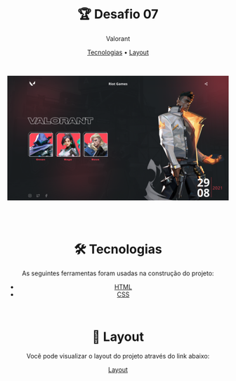<h1 align="center"> 🏆 Desafio 07</h1>

<p align="center">  Valorant</p>
<p align="center">
 <a href="#tecnologias">Tecnologias</a> • 
 <a href="#layout">Layout</a> 
</p>
</br>
<p align="center">
  <img alt="Project" src=".github/valorant.png">
</p>

</br>

<div align="center">


</br>

<div id="tecnologias">

# 🛠 Tecnologias

As seguintes ferramentas foram usadas na construção do projeto:

- [HTML](https://developer.mozilla.org/pt-BR/docs/Web/HTML)
- [CSS](https://developer.mozilla.org/pt-BR/docs/Web/CSS)
</div>

</br>
<div id="layout">

# 🔖 Layout

Você pode visualizar o layout do projeto através do link abaixo:

<a href="https://www.figma.com/file/Yb9IBH56g7T1hdIyZ3BMNO/Desafios---Codel%C3%A2ndia?node-id=10048%3A2">Layout</a>

</div>
